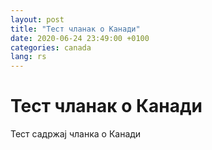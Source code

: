 ```yaml
---
layout: post
title: "Тест чланак о Канади"
date: 2020-06-24 23:49:00 +0100
categories: canada
lang: rs
---
```


# Тест чланак о Канади
Тест садржај чланка о Канади
